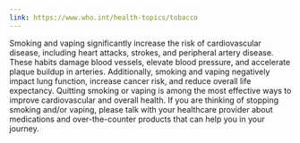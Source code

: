 ```yaml
---
link: https://www.who.int/health-topics/tobacco
---
```


Smoking and vaping significantly increase the risk of cardiovascular disease, including heart attacks, strokes, and peripheral artery disease.
These habits damage blood vessels, elevate blood pressure, and accelerate plaque buildup in arteries.
Additionally, smoking and vaping negatively impact lung function, increase cancer risk, and reduce overall life expectancy.
Quitting smoking or vaping is among the most effective ways to improve cardiovascular and overall health.
If you are thinking of stopping smoking and/or vaping, please talk with your healthcare provider about medications and over-the-counter products that can help you in your journey.
